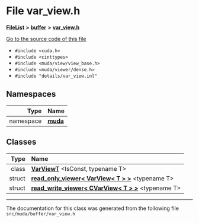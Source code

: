 

# File var\_view.h



[**FileList**](files.md) **>** [**buffer**](dir_9b44f68c181db0b11e9502e462454d05.md) **>** [**var\_view.h**](var__view_8h.md)

[Go to the source code of this file](var__view_8h_source.md)



* `#include <cuda.h>`
* `#include <cinttypes>`
* `#include <muda/view/view_base.h>`
* `#include <muda/viewer/dense.h>`
* `#include "details/var_view.inl"`













## Namespaces

| Type | Name |
| ---: | :--- |
| namespace | [**muda**](namespacemuda.md) <br> |


## Classes

| Type | Name |
| ---: | :--- |
| class | [**VarViewT**](classmuda_1_1_var_view_t.md) &lt;IsConst, typename T&gt;<br> |
| struct | [**read\_only\_viewer&lt; VarView&lt; T &gt; &gt;**](structmuda_1_1read__only__viewer_3_01_var_view_3_01_t_01_4_01_4.md) &lt;typename T&gt;<br> |
| struct | [**read\_write\_viewer&lt; CVarView&lt; T &gt; &gt;**](structmuda_1_1read__write__viewer_3_01_c_var_view_3_01_t_01_4_01_4.md) &lt;typename T&gt;<br> |



















































------------------------------
The documentation for this class was generated from the following file `src/muda/buffer/var_view.h`


